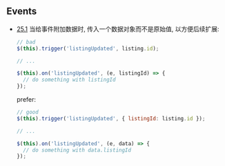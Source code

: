 ## Events

- [25.1](#events--hash) 当给事件附加数据时, 传入一个数据对象而不是原始值, 以方便后续扩展:

  ```javascript
  // bad
  $(this).trigger('listingUpdated', listing.id);

  // ...

  $(this).on('listingUpdated', (e, listingId) => {
    // do something with listingId
  });
  ```

  prefer:

  ```javascript
  // good
  $(this).trigger('listingUpdated', { listingId: listing.id });

  // ...

  $(this).on('listingUpdated', (e, data) => {
    // do something with data.listingId
  });
  ```
